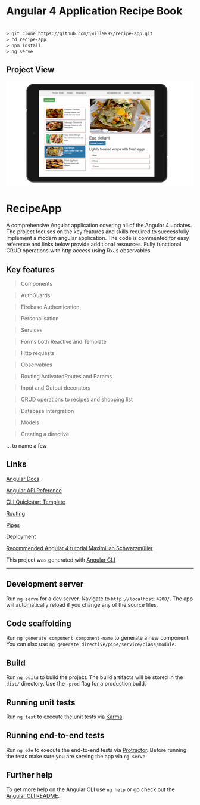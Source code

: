 # Angular 4 Application Recipe Book

```

> git clone https://github.com/jwill9999/recipe-app.git
> cd recipe-app
> npm install
> ng serve
```

## Project View

![](./src/assets/images/recipebook.png)



# RecipeApp

A comprehensive Angular application covering all of the Angular 4 updates. The project focuses on the key features and skills required to successfully implement a modern angular application. The code is commented for easy reference and links below provide additional resources. Fully functional CRUD operations with http access using RxJs observables.

## Key features

> Components

> AuthGuards

> Firebase Authentication

> Personalisation

> Services

> Forms both Reactive and Template

> Http requests

> Observables 

> Routing ActivatedRoutes and Params

> Input and Output decorators

> CRUD operations to recipes and shopping list

> Database intergration

> Models

> Creating a directive  

... to name a few 


## Links

[Angular Docs](https://angular.io/)

[Angular API Reference](https://angular.io/docs/ts/latest/api/)

[CLI Quickstart Template](https://angular.io/docs/ts/latest/cli-quickstart.html)

[Routing](https://angular.io/docs/ts/latest/guide/router.html)

[Pipes](https://angular.io/docs/ts/latest/guide/pipes.html)

[Deployment](https://angular.io/docs/ts/latest/guide/deployment.html)


[Recommended Angular 4 tutorial Maximilian Schwarzmüller](https://www.udemy.com/the-complete-guide-to-angular-2/learn/v4/content)

This project was generated with [Angular CLI](https://github.com/angular/angular-cli) 

<hr>

## Development server

Run `ng serve` for a dev server. Navigate to `http://localhost:4200/`. The app will automatically reload if you change any of the source files.

## Code scaffolding

Run `ng generate component component-name` to generate a new component. You can also use `ng generate directive/pipe/service/class/module`.

## Build

Run `ng build` to build the project. The build artifacts will be stored in the `dist/` directory. Use the `-prod` flag for a production build.

## Running unit tests

Run `ng test` to execute the unit tests via [Karma](https://karma-runner.github.io).

## Running end-to-end tests

Run `ng e2e` to execute the end-to-end tests via [Protractor](http://www.protractortest.org/).
Before running the tests make sure you are serving the app via `ng serve`.

## Further help

To get more help on the Angular CLI use `ng help` or go check out the [Angular CLI README](https://github.com/angular/angular-cli/blob/master/README.md).

